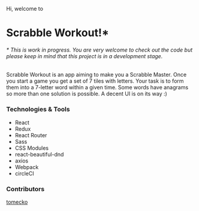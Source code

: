 Hi, welcome to

# Scrabble Workout!*

###### * This is work in progress. You are very welcome to check out the code but please keep in mind that this project is in a development stage.



Scrabble Workout is an app aiming to make you a Scrabble Master. Once you start a game you get a set of 7 tiles with letters. Your task is to form them into a 7-letter word within a given time. Some words have anagrams so more than one solution is possible. A decent UI is on its way :)



### Technologies & Tools

- React
- Redux
- React Router
- Sass
- CSS Modules
- react-beautiful-dnd
- axios
- Webpack
- circleCI



### Contributors

[tomecko](https://github.com/tomecko)

